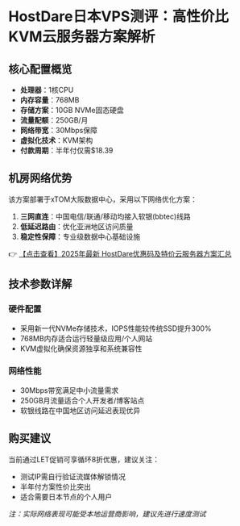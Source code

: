 # HostDare日本VPS测评：高性价比KVM云服务器方案解析

## 核心配置概览
- **处理器**：1核CPU
- **内存容量**：768MB
- **存储方案**：10GB NVMe固态硬盘
- **流量配额**：250GB/月
- **网络带宽**：30Mbps保障
- **虚拟化技术**：KVM架构
- **付款周期**：半年付仅需$18.39

## 机房网络优势
该方案部署于xTOM大阪数据中心，采用以下网络优化方案：
1. **三网直连**：中国电信/联通/移动均接入软银(bbtec)线路
2. **低延迟路由**：优化亚洲地区访问质量
3. **稳定性保障**：专业级数据中心基础设施

👉 [【点击查看】2025年最新 HostDare优惠码及特价云服务器方案汇总](https://bit.ly/hostdare)

## 技术参数详解
### 硬件配置
- 采用新一代NVMe存储技术，IOPS性能较传统SSD提升300%
- 768MB内存适合运行轻量级应用/个人网站
- KVM虚拟化确保资源独享和系统兼容性

### 网络性能
- 30Mbps带宽满足中小流量需求
- 250GB月流量适合个人开发者/博客站点
- 软银线路在中国地区访问延迟表现优异

## 购买建议
当前通过LET促销可享循环8折优惠，建议关注：
- 测试IP需自行验证流媒体解锁情况
- 半年付方案性价比突出
- 适合需要日本节点的个人用户

*注：实际网络表现可能受本地运营商影响，建议先进行速度测试*